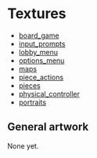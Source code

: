# Textures

- [board_game](board_game/README.md)
- [input_prompts](input_prompts/README.md)
- [lobby_menu](lobby_menu/README.md)
- [options_menu](options_menu/README.md)
- [maps](maps/README.md)
- [piece_actions](piece_actions/README.md)
- [pieces](pieces/README.md)
- [physical_controller](physical_controller/README.md)
- [portraits](portraits/README.md)

## General artwork

<!-- markdownlint-disable MD013 --><!-- Tables cannot be split up over lines, hence will break 80 characters per line -->

None yet.

<!-- markdownlint-enable MD013 -->
